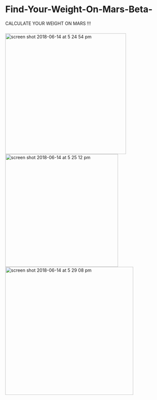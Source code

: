 # Find-Your-Weight-On-Mars-Beta-
CALCULATE YOUR WEIGHT ON MARS !!!
###
<img width="381" alt="screen shot 2018-06-14 at 5 24 54 pm" src="https://https://user-images.githubusercontent.com/39907533/86098446-f044d800-bad7-11ea-88e6-0a2085b2934a.jpeg">
<img width="356" alt="screen shot 2018-06-14 at 5 25 12 pm" src="https://user-images.githubusercontent.com/39907533/86098462-f5098c00-bad7-11ea-9aa8-26743ca66557.jpeg">
<img width="404" alt="screen shot 2018-06-14 at 5 29 08 pm" src="https://user-images.githubusercontent.com/39907533/86098466-f63ab900-bad7-11ea-8c14-df2997757ffd.jpeg">
